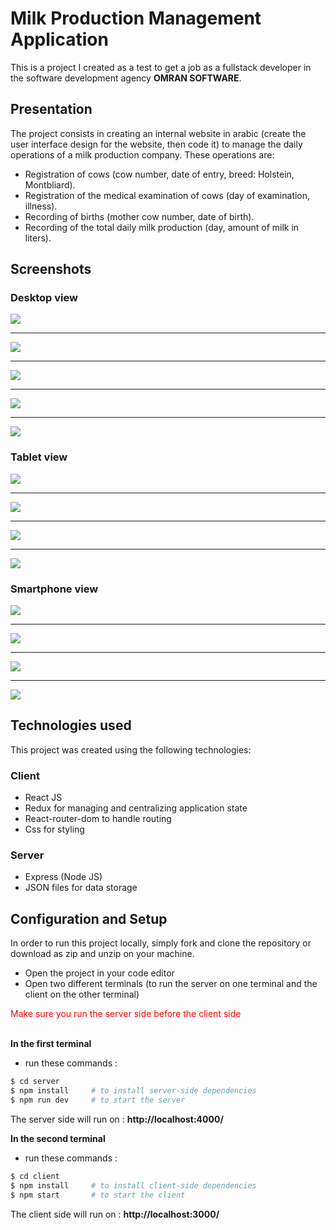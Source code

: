 # Milk Production Management Application

This is a project I created as a test to get a job as a fullstack developer in the software development agency **OMRAN SOFTWARE**.

## Presentation

The project consists in creating an internal website in arabic (create the user interface design for the website, then code it) to manage the daily operations of a milk production company. These operations are:
- Registration of cows (cow number, date of entry, breed: Holstein, Montbliard).
- Registration of the medical examination of cows (day of examination, illness).
- Recording of births (mother cow number, date of birth).
- Recording of the total daily milk production (day, amount of milk in liters).

## Screenshots

### Desktop view

![](./screenshots/desktop/desk_1.png)
___
![](./screenshots/desktop/desk_2.png)
___
![](./screenshots/desktop/desk_3.png)
___
![](./screenshots/desktop/desk_4.png)
___
![](./screenshots/desktop/desk_5.png)

### Tablet view

![](./screenshots/tablet/tab_1.png)
___
![](./screenshots/tablet/tab_2.png)
___
![](./screenshots/tablet/tab_3.png)
___
![](./screenshots/tablet/tab_4.png)

### Smartphone view

![](./screenshots/smartphone/smrt_1.png)
___
![](./screenshots/smartphone/smrt_2.png)
___
![](./screenshots/smartphone/smrt_3.png)
___
![](./screenshots/smartphone/smrt_4.png)

## Technologies used

This project was created using the following technologies:

### Client

- React JS
- Redux for managing and centralizing application state
- React-router-dom to handle routing
- Css for styling

### Server

- Express (Node JS)
- JSON files for data storage

## Configuration and Setup

In order to run this project locally, simply fork and clone the repository or download as zip and unzip on your machine.

- Open the project in your code editor
- Open two different terminals (to run the server on one terminal and the client on the other terminal)

<span style="color:red;">
Make sure you run the server side before the client side
</span>
<br/>
<br/>

**In the first terminal**

- run these commands :

```bash
$ cd server
$ npm install     # to install server-side dependencies
$ npm run dev     # to start the server
```
The server side will run on : **http://localhost:4000/**

**In the second terminal**

- run these commands :

```bash
$ cd client
$ npm install     # to install client-side dependencies
$ npm start       # to start the client
```
The client side will run on : **http://localhost:3000/**